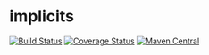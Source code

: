 # implicits

[![Build Status](https://travis-ci.org/ryan-williams/implicits.svg?branch=master)](https://travis-ci.org/ryan-williams/implicits)
[![Coverage Status](https://coveralls.io/repos/github/ryan-williams/implicits/badge.svg?branch=master)](https://coveralls.io/github/ryan-williams/implicits?branch=master)
[![Maven Central](https://img.shields.io/maven-central/v/org.hammerlab/implicits_2.11.svg?maxAge=600)](http://search.maven.org/#search%7Cga%7C1%7Corg.hammerlab%20implicits)

